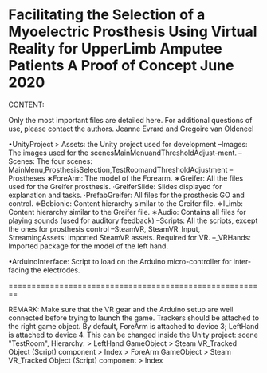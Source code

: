 Facilitating the Selection of a Myoelectric Prosthesis 
Using Virtual Reality for UpperLimb Amputee Patients
A Proof of Concept
June 2020
========================================================

CONTENT:

Only the most important files are detailed here. 
For additional questions of use, please contact the authors.
Jeanne Evrard and Gregoire van Oldeneel

•UnityProject > Assets: the Unity project used for development
	–Images: The images used for the scenesMainMenuandThresholdAdjust-ment.
	–Scenes: The four scenes: MainMenu,ProsthesisSelection,TestRoomandThresholdAdjustment
	–Prostheses
		∗ForeArm: The model of the Forearm.
		∗Greifer: All the files used for the Greifer prosthesis.
			·GreiferSlide: Slides displayed for explanation and tasks.
			·PrefabGreifer: All files for the prosthesis GO and control.
		∗Bebionic: Content hierarchy similar to the Greifer file.
		∗ILimb: Content hierarchy similar to the Greifer file.
		∗Audio: Contains all files for playing sounds (used for auditory feedback)
	–Scripts: All the scripts, except the ones for prosthesis control
	–SteamVR, SteamVR_Input, StreamingAssets: imported SteamVR assets. Required for VR.
	–_VRHands: Imported package for the model of the left hand.

•ArduinoInterface: Script to load on the Arduino micro-controller for inter-facing the electrodes.

========================================================

REMARK: Make sure that the VR gear and the Arduino setup are well connected before trying to launch the game.
	Trackers should be attached to the right game object.
	By default, ForeArm is attached to device 3; LeftHand is attached to device 4. 
	This can be changed inside the Unity project:
	scene "TestRoom", Hierarchy:
		> LeftHand GameObject > Steam VR_Tracked Object (Script) component > Index
		> ForeArm GameObject > Steam VR_Tracked Object (Script) component > Index 
